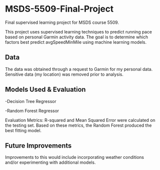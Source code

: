 # MSDS-5509-Final-Project
Final supervised learning project for MSDS course 5509.

This project uses supervised learning techniques to predict running pace based on personal Garmin activity data. 
The goal is to determine which factors best predict avgSpeedMinMile using machine learning models.

## Data
The data was obtained through a request to Garmin for my personal data. Sensitive data (my location) was removed prior to analysis.

## Models Used & Evaluation
-Decision Tree Regressor

-Random Forest Regressor

Evaluation Metrics:
R-squared and Mean Squared Error were calculated on the testing set.
Based on these metrics, the Random Forest produced the best fitting model.

## Future Improvements
Improvements to this would include incorporating weather conditions and/or experimenting with additional models.
